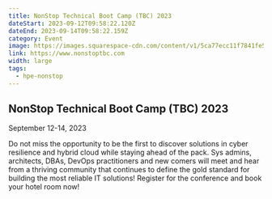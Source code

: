 ```yaml
---
title: NonStop Technical Boot Camp (TBC) 2023
dateStart: 2023-09-12T09:58:22.120Z
dateEnd: 2023-09-14T09:58:22.159Z
category: Event
image: https://images.squarespace-cdn.com/content/v1/5ca77ecc11f7841fe54add82/6a20c389-633f-4f3e-a9db-4349fc8beb04/NonStop2023-WebsiteBanner-02_1.png?format=2500w
link: https://www.nonstoptbc.com
width: large
tags:
  - hpe-nonstop
---
```

## NonStop Technical Boot Camp (TBC) 2023

September 12-14, 2023

Do not miss the opportunity to be the first to discover solutions in cyber resilience and hybrid cloud while staying ahead of the pack. Sys admins, architects, DBAs, DevOps practitioners and new comers will meet and hear from a thriving community that continues to define the gold standard for building the most reliable IT solutions! Register for the conference and book your hotel room now!